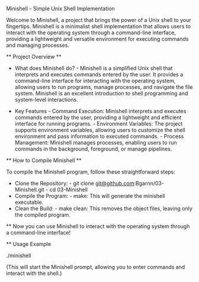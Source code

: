 Minishell - Simple Unix Shell Implementation

Welcome to Minishell, a project that brings the power of a Unix shell to your fingertips. Minishell is a minimalist shell implementation that allows users to interact with the operating system through a command-line interface, providing a lightweight and versatile environment for executing commands and managing processes.

** Project Overview **

- What does Minishell do?
      - Minishell is a simplified Unix shell that interprets and executes commands entered by the user. It provides a command-line interface for interacting with the operating system, allowing users to run programs, manage processes, and navigate the file system. Minishell is an excellent introduction to shell programming and system-level interactions.

- Key Features
      - Command Execution: Minishell interprets and executes commands entered by the user, providing a lightweight and efficient interface for running programs.
      - Environment Variables: The project supports environment variables, allowing users to customize the shell environment and pass information to executed commands.
      - Process Management: Minishell manages processes, enabling users to run commands in the background, foreground, or manage pipelines.

** How to Compile Minishell **

To compile the Minishell program, follow these straightforward steps:

  - Clone the Repository:
        - git clone git@github.com:Bgarnn/03-Minishell.git
        - cd 03-Minishell
  - Compile the Program:
        - make: This will generate the minishell executable.
  - Clean the Build:
        - make clean: This removes the object files, leaving only the compiled program.

** Now you can use Minishell to interact with the operating system through a command-line interface!

** Usage Example

./minishell

(This will start the Minishell prompt, allowing you to enter commands and interact with the shell.)

